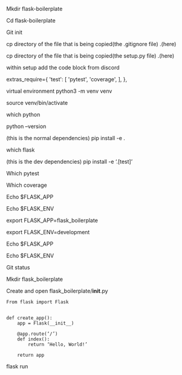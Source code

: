 Mkdir flask-boilerplate

Cd flask-boilerplate

Git init

cp directory of the file that is being copied(the .gitignore file) .(here)

cp directory of the file that is being copied(the setup.py file) .(here)

within setup add the code block from discord

  extras_require={
    'test': [
        'pytest',
        'coverage',
        ],
        },

virtual environment python3 -m venv venv

source venv/bin/activate

which python

python –version

(this is the normal dependencies) pip install -e .

which flask

(this is the dev dependencies) pip install -e ‘.[test]’

Which pytest

Which coverage

Echo $FLASK_APP

Echo $FLASK_ENV

export FLASK_APP=flask_boilerplate

export FLASK_ENV=development

Echo $FLASK_APP

Echo $FLASK_ENV

Git status

Mkdir flask_boilerplate

Create and open flask_boilerplate/__init__.py

	From flask import Flask


	def create_app():
		app = Flask(__init__)

		@app.route(‘/’)
		def index():
			return ‘Hello, World!’

		return app

flask run
